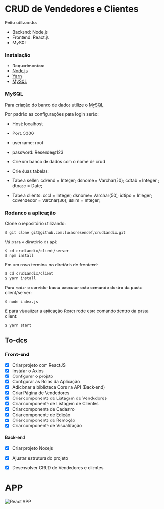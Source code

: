 # CRUD de Vendedores e Clientes

Feito utilizando:

  - Backend: Node.js
  - Frontend: React.js
  - MySQL

### Instalação

- Requerimentos:
- [Node.js](https://nodejs.org/)
- [Yarn](https://yarnpkg.com/)
- [MySQL](https://dev.mysql.com/downloads/)

### MySQL
Para criação do banco de dados utilize o [MySQL](https://dev.mysql.com/downloads/)

Por padrão as configurações para login serão:
- Host: localhost
- Port: 3306
- username: root
- password: Resende@123

- Crie um banco de dados com o nome de crud

- Crie duas tabelas: 
 - Tabela seller: cdvend = Integer;  dsnome = Varchar(50);  cdtab = Integer ;  dtnasc = Date;
 - Tabela clients: cdcl = Integer;  dsnome= Varchar(50);  idtipo = Integer;  cdvendedor = Varchar(36);  dslim = Integer;
 

### Rodando a aplicação

Clone o repositório utilizando:

```sh
$ git clone git@github.com:lucasresendef/crudLandix.git
```

Vá para o diretório da api:
```sh
$ cd crudLandix/client/server
$ npm install
```

Em um novo terminal no diretório do frontend:
```sh
$ cd crudLandix/client
$ yarn install
```



Para rodar o servidor basta executar este comando dentro da pasta client/server:
```sh
$ node index.js
```

E para visualizar a aplicação React rode este comando dentro da pasta client:
```sh
$ yarn start
```

## To-dos

### Front-end

- [x] Criar projeto com ReactJS
- [x] Instalar o Axios
- [x] Configurar o projeto
- [x] Configurar as Rotas da Aplicação
- [x] Adicionar a biblioteca Cors na API (Back-end)
- [x] Criar Página de Vendedores
- [x] Criar componente de Listagem de Vendedores
- [x] Criar componente de Listagem de Clientes
- [x] Criar componente de Cadastro
- [x] Criar componente de Edição
- [x] Criar componente de Remoção
- [x] Criar componente de Visualização

#### Back-end

- [x] Criar projeto Nodejs
- [x] Ajustar estrutura do projeto
- [x] Desenvolver CRUD de Vendedores e clientes




# APP

![React APP](https://media.giphy.com/media/Q0xMwa2zs2NsvD7Nki/giphy.gif)


